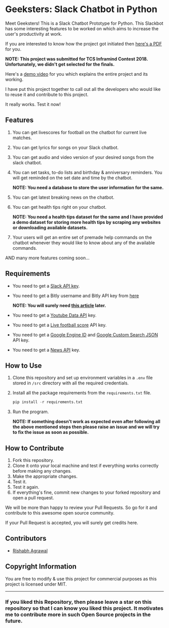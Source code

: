 # Geeksters: Slack Chatbot in Python

Meet Geeksters! This is a Slack Chatbot Prototype for Python. This Slackbot has some interesting features to be worked on which aims to increase the user's productivity at work.

If you are interested to know how the project got initiated then [here's a PDF](https://drive.google.com/file/d/1b3v5K1x4ILq1xHJIY-bEu4ZQHXeVC7PP/view?usp=sharing) for you.

**NOTE: This project was submitted for TCS Inframind Contest 2018. Unfortunately, we didn't get selected for the finals.**

Here's a [demo video](https://youtu.be/McJr1AOhyj8) for you which explains the entire project and its working.

I have put this project together to call out all the developers who would like to reuse it and contribute to this project.

It really works. Test it now!

## Features

1. You can get livescores for football on the chatbot for current live matches.
2. You can get lyrics for songs on your Slack chatbot.
3. You can get audio and video version of your desired songs from the slack chatbot.
4. You can set tasks, to-do lists and birthday & anniversary reminders. You will get reminded on the set date and time by the chatbot.

    **NOTE: You need a database to store the user information for the same.**
5. You can get latest breaking news on the chatbot.
6. You can get health tips right on your chatbot.

    **NOTE: You need a health tips dataset for the same and I have provided a demo dataset for storing more health tips by scraping any websites or downloading available datasets.**
7. Your users will get an entire set of premade help commands on the chatbot whenever they would like to know about any of the available commands.

AND many more features coming soon...

## Requirements

* You need to get a [Slack API key](https://api.slack.com/apps?new_app=1).
* You need to get a Bitly username and Bitly API key from [here](https://bitly.com/a/sign_in?rd=/a/oauth_apps)

    **NOTE: You will surely need [this article](https://www.geeksforgeeks.org/python-how-to-shorten-long-urls-using-bitly-api/) later.**
* You need to get a [Youtube Data API](https://console.developers.google.com/apis/credentials?project=_) key.
* You need to get a [Live football score](https://www.football-data.org/client/register) API key.
* You need to get a [Google Engine ID](https://cse.google.com/cse/create/new) and [Google Custom Search JSON](https://developers.google.com/custom-search/v1/overview) API key.
* You need to get a [News API](https://newsapi.org/) key.

## How to Use

1. Clone this repository and set up environment variables in a `.env` file stored in `/src` directory with all the required credentials.

2. Install all the package requirements from the `requirements.txt` file.

    ```python
    pip install -r requirements.txt
    ```

3. Run the program.

    **NOTE: If something doesn't work as expected even after following all the above mentioned steps then please raise an issue and we will try to fix the issue as soon as possible.**

## How to Contribute

1. Fork this repository.
2. Clone it onto your local machine and test if everything works correctly before making any changes.
3. Make the appropriate changes.
4. Test it.
5. Test it again.
6. If everything's fine, commit new changes to your forked repository and open a pull request.

We will be more than happy to review your Pull Requests. So go for it and contribute to this awesome open source community.

If your Pull Request is accepted, you will surely get credits here.

## Contributors

* [Rishabh Agrawal](https://github.com/Techcatchers)

## Copyright Information

You are free to modify & use this project for commercial purposes as this project is licensed under MIT.

___

### If you liked this Repository, then please leave a star on this repository so that I can know you liked this project. It motivates me to contribute more in such Open Source projects in the future.